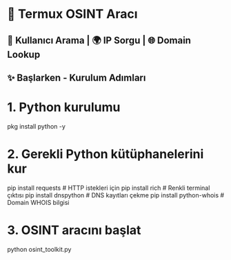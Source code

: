 # 🚀 Termux OSINT Aracı
## 👤 Kullanıcı Arama | 🌍 IP Sorgu | 🌐 Domain Lookup

## ✨ Başlarken - Kurulum Adımları

# 1. Python kurulumu
pkg install python -y

# 2. Gerekli Python kütüphanelerini kur
pip install requests         # HTTP istekleri için
pip install rich             # Renkli terminal çıktısı
pip install dnspython        # DNS kayıtları çekme
pip install python-whois     # Domain WHOIS bilgisi

# 3. OSINT aracını başlat
python osint_toolkit.py
